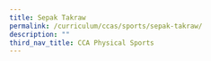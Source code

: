 ```yaml
---
title: Sepak Takraw
permalink: /curriculum/ccas/sports/sepak-takraw/
description: ""
third_nav_title: CCA Physical Sports
---
```

